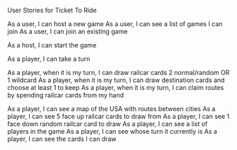 User Stories for Ticket To Ride

As a user, I can host a new game
As a user, I can see a list of games I can join
As a user, I can join an existing game

As a host, I can start the game

As a player, I can take a turn

As a player, when it is my turn, I can draw railcar cards
    2 normal/random OR
    1 wildcard
As a player, when it is my turn, I can draw destination cards and choose at least 1 to keep
As a player, when it is my turn, I can claim routes by spending railcar cards from my hand

As a player, I can see a map of the USA with routes between cities
As a player, I can see 5 face up railcar cards to draw from
As a player, I can see 1 face down random railcar card to draw
As a player, I can see a list of players in the game
As a player, I can see whose turn it currently is
As a player, I can see the cards I can draw